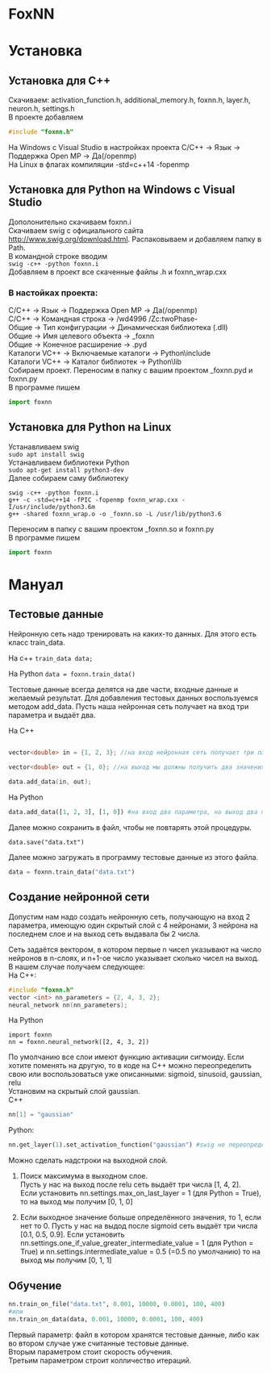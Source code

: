 # FoxNN

# Установка
## Установка для С++
Скачиваем:
activation_function.h, additional_memory.h, foxnn.h, layer.h, neuron.h, settings.h  
В проекте добавляем
```cpp
#include "foxnn.h"
```  
На Windows с Visual Studio в настройках проекта С/С++ -> Язык -> Поддержка Open MP -> Да(/openmp)  
На Linux в флагах компиляции -std=c++14 -fopenmp  

## Установка для Python на Windows с Visual Studio
Дополонительно скачиваем foxnn.i  
Скачиваем swig с официального сайта <http://www.swig.org/download.html>. Распаковываем и добавляем папку в Path.  
В командной строке вводим  
```swig -c++ -python foxnn.i```  
Добавляем в проект все скаченные файлы .h и foxnn_wrap.cxx  

### В настойках проекта:

С/С++ -> Язык -> Поддержка Open MP -> Да(/openmp)  
С/С++ -> Командная строка -> /wd4996 /Zc:twoPhase-  
Общие -> Тип конфигурации -> Динамическая библиотека (.dll)  
Общие -> Имя целевого объекта -> _foxnn  
Общие -> Конечное расширение -> .pyd  
Каталоги VC++ -> Включаемые каталоги -> Python\include  
Каталоги VC++ -> Каталог библиотек -> Python\lib  
Собираем проект. Переносим в папку с вашим проектом _foxnn.pyd и foxnn.py  
В программе пишем
```python
import foxnn
```

## Установка для Python на Linux

Устанавливаем swig  
```sudo apt install swig```  
Устанавливаем библиотеки Python  
```sudo apt-get install python3-dev```  
Далее собираем саму библиотеку  
```
swig -c++ -python foxnn.i
g++ -c -std=c++14 -fPIC -fopenmp foxnn_wrap.cxx -I/usr/include/python3.6m
g++ -shared foxnn_wrap.o -o _foxnn.so -L /usr/lib/python3.6
```  
Переносим в папку с вашим проектом _foxnn.so и foxnn.py  
В программе пишем
```python
import foxnn
```

# Мануал

## Тестовые данные

Нейронную сеть надо тренировать на каких-то данных. Для этого есть класс train_data. 

На с++ ```train_data data;```

На Python ```data = foxnn.train_data()```

Тестовые данные всегда делятся на две части, входные данные и желаемый результат. Для добавления тестовых данных воспользуемся методом add_data. Пусть наша нейронная сеть получает на вход три параметра и выдаёт два.

На С++

```cpp

vector<double> in = {1, 2, 3}; //на вход нейронная сеть получает три параметра
  
vector<double> out = {1, 0}; //на выход мы должны получить два значения

data.add_data(in, out);

```

На Python

```python
data.add_data([1, 2, 3], [1, 0]) #на вход два параметра, на выход два параметра
```

Далее можно сохранить в файл, чтобы не повтарять этой процедуры.

```data.save("data.txt")```

Далее можно загружать в программу тестовые данные из этого файла.

```python
data = foxnn.train_data("data.txt")
```

## Создание нейронной сети

Допустим нам надо создать нейронную сеть, получающую на вход 2 параметра, имеющую один скрытый слой с 4 нейронами, 3 нейрона на последнем слое и на выход сеть выдавала бы 2 числа. 

Сеть задаётся вектором, в котором первые n чисел указывают на число нейронов в n-слоях, и n+1-ое число указывает сколько чисел на выход.   
В нашем случае получаем следующее:  
На С++:
```cpp
#include "foxnn.h"
vector <int> nn_parameters = {2, 4, 3, 2};
neural_network nn(nn_parameters);
```
На Python
```
import foxnn
nn = foxnn.neural_network([2, 4, 3, 2])
```

По умолчанию все слои имеют функцию активации сигмоиду. Если хотите поменять на другую, то в коде на С++ можно переопределить свою или воспользоваться уже описанными: sigmoid, sinusoid, gaussian, relu  
Установим на скрытый слой gaussian.  
C++
```cpp
nn[1] = "gaussian"
```
Python:
```python
nn.get_layer(1).set_activation_function("gaussian") #swig не переопределяет [] и =
```
Можно сделать надстроки на выходной слой.
1. Поиск максимума в выходном слое.  
Пусть у нас на выход после relu сеть выдаёт три числа [1, 4, 2].  
Если установить nn.settings.max_on_last_layer = 1 (для Python = True), то на выход мы получим [0, 1, 0]

2. Если выходное значение больше определённого значения, то 1, если нет то 0.
Пусть у нас на выдод после sigmoid сеть выдаёт три числа [0.1, 0.5, 0.9].
Если установить nn.settings.one_if_value_greater_intermediate_value = 1 (для Python = True) и 
nn.settings.intermediate_value = 0.5 (=0.5 по умолчанию) то на выход мы получим [0, 1, 1]

## Обучение

```python
nn.train_on_file("data.txt", 0.001, 10000, 0.0001, 100, 400)
#или
nn.train_on_data(data, 0.001, 10000, 0.0001, 100, 400)
```

Первый параметр: файл в котором хранятся тестовые данные, либо как во втором случае уже считанные тестовые данные.  
Вторым параметром стоит скорость обучения.  
Третьим параметром строит колличество итераций. 
